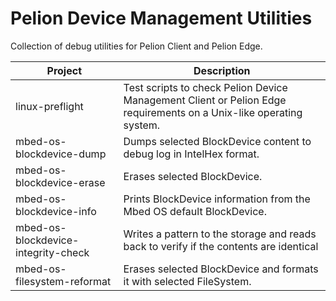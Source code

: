 # Pelion Device Management Utilities

Collection of debug utilities for Pelion Client and Pelion Edge.


| Project | Description |
| ------- | ----------- |
| linux-preflight | Test scripts to check Pelion Device Management Client or Pelion Edge requirements on a Unix-like operating system. |
| mbed-os-blockdevice-dump | Dumps selected BlockDevice content to debug log in IntelHex format. |
| mbed-os-blockdevice-erase | Erases selected BlockDevice. |
| mbed-os-blockdevice-info | Prints BlockDevice information from the Mbed OS default BlockDevice. |
| mbed-os-blockdevice-integrity-check | Writes a pattern to the storage and reads back to verify if the contents are identical |
| mbed-os-filesystem-reformat | Erases selected BlockDevice and formats it with selected FileSystem. |
